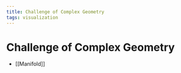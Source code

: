 ```yaml
---
title: Challenge of Complex Geometry
tags: visualization
---
```


# Challenge of Complex Geometry
- [[Manifold]]
























